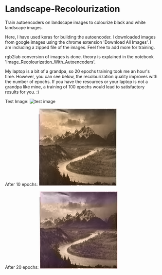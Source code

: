 # Landscape-Recolourization
Train autoencoders on landscape images to colourize black and white landscape images.

Here, I have used keras for building the autoencoder.
I downloaded images from google images using the chrome extension 'Download All Images'. I am including a zipped file of the images. Feel free to add more for training.

rgb2lab conversion of images is done. theory is explained in the notebook 'Image_Recolourization_With_Autoencoders'.


My laptop is a bit of a grandpa, so 20 epochs training took me an hour's time. However, you can see below, the recolourization quality improves with the number of epochs.
If you have the resources or your laptop is not a grandpa like mine, a training of 100 epochs would lead to satisfactory results for you. :) 


Test Image:
![test image](https://github.com/vidyawantstobattle/Landscape-Recolourization/tree/main/test)



After 10 epochs:
![after 10 epochs](https://github.com/vidyawantstobattle/Landscape-Recolourization/blob/main/results/result(10%20epochs).png)



After 20 epochs:
![after 20 epochs](https://github.com/vidyawantstobattle/Landscape-Recolourization/blob/main/results/result(20%20epochs).png)

